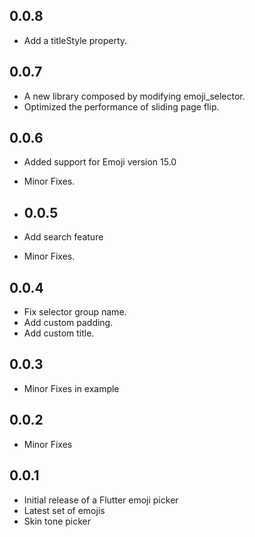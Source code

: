 ## 0.0.8

* Add a titleStyle property.

## 0.0.7

* A new library composed by modifying emoji_selector.
* Optimized the performance of sliding page flip.

## 0.0.6

* Added support for Emoji version 15.0
* Minor Fixes.

* ## 0.0.5

* Add search feature
* Minor Fixes.

## 0.0.4

* Fix selector group name.
* Add custom padding.
* Add custom title.

## 0.0.3

* Minor Fixes in example

## 0.0.2

* Minor Fixes

## 0.0.1

* Initial release of a Flutter emoji picker
* Latest set of emojis
* Skin tone picker
